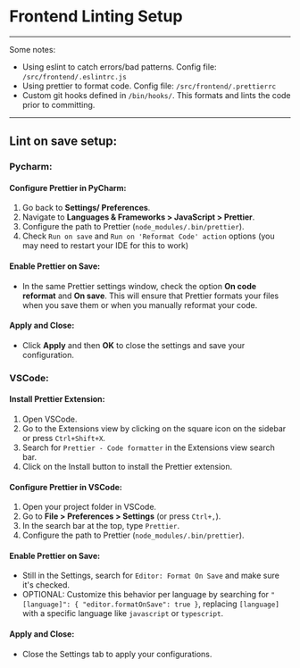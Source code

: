 # Frontend Linting Setup

---
Some notes:
- Using eslint to catch errors/bad patterns. Config file: `/src/frontend/.eslintrc.js`
- Using prettier to format code. Config file: `/src/frontend/.prettierrc`
- Custom git hooks defined in `/bin/hooks/`. This formats and lints the code prior to committing.

---
## Lint on save setup:

### Pycharm:

#### Configure Prettier in PyCharm:

1. Go back to **Settings/ Preferences**.
2. Navigate to **Languages & Frameworks > JavaScript > Prettier**.
3. Configure the path to Prettier (`node_modules/.bin/prettier`).
4. Check `Run on save` and `Run on 'Reformat Code' action` options (you may need to restart your IDE for this to work)

#### Enable Prettier on Save:

- In the same Prettier settings window, check the option **On code reformat** and **On save**. This will ensure that Prettier formats your files when you save them or when you manually reformat your code.

#### Apply and Close:

- Click **Apply** and then **OK** to close the settings and save your configuration.


### VSCode:

#### Install Prettier Extension:

1. Open VSCode.
2. Go to the Extensions view by clicking on the square icon on the sidebar or press `Ctrl+Shift+X`.
3. Search for `Prettier - Code formatter` in the Extensions view search bar.
4. Click on the Install button to install the Prettier extension.

#### Configure Prettier in VSCode:

1. Open your project folder in VSCode.
2. Go to **File > Preferences > Settings** (or press `Ctrl+,`).
3. In the search bar at the top, type `Prettier`.
4. Configure the path to Prettier (`node_modules/.bin/prettier`).

#### Enable Prettier on Save:

- Still in the Settings, search for `Editor: Format On Save` and make sure it's checked.
- OPTIONAL: Customize this behavior per language by searching for `"[language]": { "editor.formatOnSave": true }`, replacing `[language]` with a specific language like `javascript` or `typescript`.

#### Apply and Close:

- Close the Settings tab to apply your configurations.


